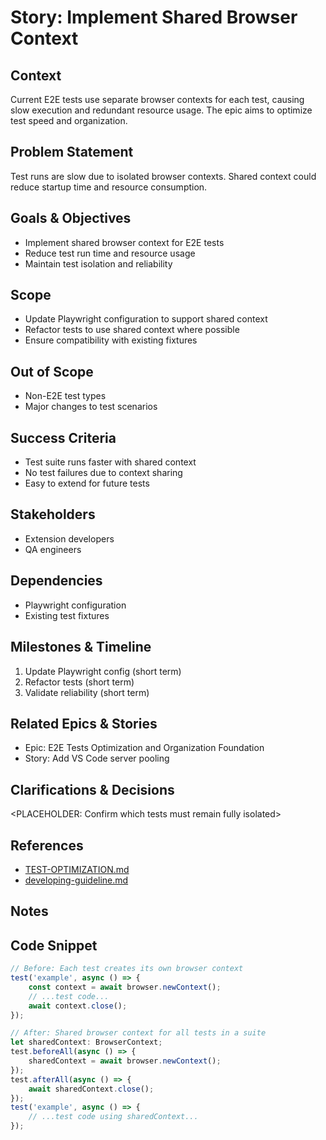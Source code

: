 # Story: Implement Shared Browser Context

## Context
Current E2E tests use separate browser contexts for each test, causing slow execution and redundant resource usage. The epic aims to optimize test speed and organization.

## Problem Statement
Test runs are slow due to isolated browser contexts. Shared context could reduce startup time and resource consumption.

## Goals & Objectives
- Implement shared browser context for E2E tests
- Reduce test run time and resource usage
- Maintain test isolation and reliability

## Scope
- Update Playwright configuration to support shared context
- Refactor tests to use shared context where possible
- Ensure compatibility with existing fixtures

## Out of Scope
- Non-E2E test types
- Major changes to test scenarios

## Success Criteria
- Test suite runs faster with shared context
- No test failures due to context sharing
- Easy to extend for future tests

## Stakeholders
- Extension developers
- QA engineers

## Dependencies
- Playwright configuration
- Existing test fixtures

## Milestones & Timeline
1. Update Playwright config (short term)
2. Refactor tests (short term)
3. Validate reliability (short term)

## Related Epics & Stories
- Epic: E2E Tests Optimization and Organization Foundation
- Story: Add VS Code server pooling

## Clarifications & Decisions
<PLACEHOLDER: Confirm which tests must remain fully isolated>

## References
- [TEST-OPTIMIZATION.md](../../../packages/vscode-extension/TEST-OPTIMIZATION.md)
- [developing-guideline.md](../../../developing-guideline.md)

## Notes

## Code Snippet
```ts
// Before: Each test creates its own browser context
test('example', async () => {
	const context = await browser.newContext();
	// ...test code...
	await context.close();
});

// After: Shared browser context for all tests in a suite
let sharedContext: BrowserContext;
test.beforeAll(async () => {
	sharedContext = await browser.newContext();
});
test.afterAll(async () => {
	await sharedContext.close();
});
test('example', async () => {
	// ...test code using sharedContext...
});
```